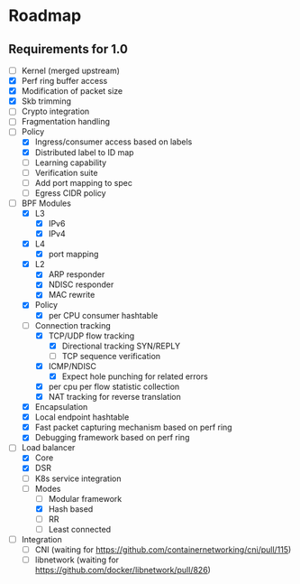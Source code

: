 # Roadmap

## Requirements for 1.0

 - [ ]  Kernel (merged upstream)
   - [X] Perf ring buffer access
   - [X] Modification of packet size
   - [X] Skb trimming
   - [ ] Crypto integration
   - [ ] Fragmentation handling
 - [ ] Policy
   - [X] Ingress/consumer access based on labels
   - [X] Distributed label to ID map
   - [ ] Learning capability
   - [ ] Verification suite
   - [ ] Add port mapping to spec
   - [ ] Egress CIDR policy
 - [ ] BPF Modules
   - [X] L3
     - [X] IPv6
     - [X] IPv4
   - [X] L4
     - [X] port mapping
   - [X] L2
     - [X] ARP responder
     - [X] NDISC responder
     - [X] MAC rewrite
   - [X] Policy
     - [X] per CPU consumer hashtable
   - [ ] Connection tracking
     - [X] TCP/UDP flow tracking
       - [X] Directional tracking SYN/REPLY
       - [ ] TCP sequence verification
     - [X] ICMP/NDISC
       - [X] Expect hole punching for related errors
     - [X] per cpu per flow statistic collection
     - [X] NAT tracking for reverse translation
   - [X] Encapsulation
   - [X] Local endpoint hashtable
   - [X] Fast packet capturing mechanism based on perf ring
   - [X] Debugging framework based on perf ring
 - [ ] Load balancer
   - [X] Core
   - [X] DSR
   - [ ] K8s service integration
   - [ ] Modes
     - [ ] Modular framework
     - [X] Hash based
     - [ ] RR
     - [ ] Least connected
 - [ ] Integration
   - [ ] CNI (waiting for https://github.com/containernetworking/cni/pull/115)
   - [ ] libnetwork (waiting for https://github.com/docker/libnetwork/pull/826)
